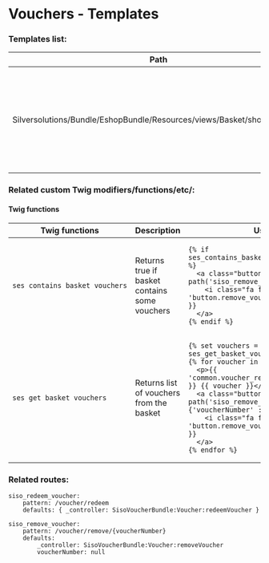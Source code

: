 #  Vouchers - Templates 

### Templates list:

<table>
<colgroup>
<col style="width: 50%" />
<col style="width: 50%" />
</colgroup>
<thead>
<tr class="header">
<th>Path</th>
<th>Description</th>
</tr>
</thead>
<tbody>
<tr>
<td>Silversolutions/Bundle/EshopBundle/Resources/views/Basket/show.html.twig</td>
<td><p>Block with vouchers is included here</p>
<pre class="" data-syntaxhighlighter-params="brush: java; gutter: false; theme: DJango" data-theme="DJango"><code>{% block vouchers %}
...
{% endblock %}</code></pre>

</td>
</tr>
</tbody>
</table>

### Related custom Twig modifiers/functions/etc/:

#### Twig functions

<table>
<colgroup>
<col style="width: 33%" />
<col style="width: 33%" />
<col style="width: 33%" />
</colgroup>
<thead>
<tr class="header">
<th>Twig functions</th>
<th>Description</th>
<th>Usage</th>
</tr>
</thead>
<tbody>
<tr>
<td><pre><code>ses_contains_basket_vouchers</code></pre></td>
<td>Returns true if basket contains some vouchers</td>
<td><pre><code>{% if ses_contains_basket_vouchers(basket) %}
  &lt;a class=&quot;button&quot; href=&quot;{{ path(&#39;siso_remove_voucher&#39;) }}&quot;&gt;
    &lt;i class=&quot;fa fa-times&quot;&gt;&lt;/i&gt; {{ &#39;button.remove_vouchers&#39;|st_translate }}
  &lt;/a&gt;
{% endif %}</code></pre></td>
</tr>
<tr>
<td><pre><code>ses_get_basket_vouchers</code></pre></td>
<td>Returns list of vouchers from the basket</td>
<td><pre><code>{% set vouchers = ses_get_basket_vouchers(basket) %}
{% for voucher in vouchers %}   
  &lt;p&gt;{{ &#39;common.voucher_redeemed&#39;|st_translate }} {{ voucher }}&lt;/p&gt;
  &lt;a class=&quot;button&quot; href=&quot;{{ path(&#39;siso_remove_voucher&#39;, {&#39;voucherNumber&#39; : voucher}) }}&quot;&gt;
    &lt;i class=&quot;fa fa-times&quot;&gt;&lt;/i&gt; {{ &#39;button.remove_voucher&#39;|st_translate }}
  &lt;/a&gt;  
{% endfor %}</code></pre></td>
</tr>
</tbody>
</table>

### Related routes:

``` 
siso_redeem_voucher:
    pattern: /voucher/redeem
    defaults: { _controller: SisoVoucherBundle:Voucher:redeemVoucher }

siso_remove_voucher:
    pattern: /voucher/remove/{voucherNumber}
    defaults:
        _controller: SisoVoucherBundle:Voucher:removeVoucher
        voucherNumber: null 
```
